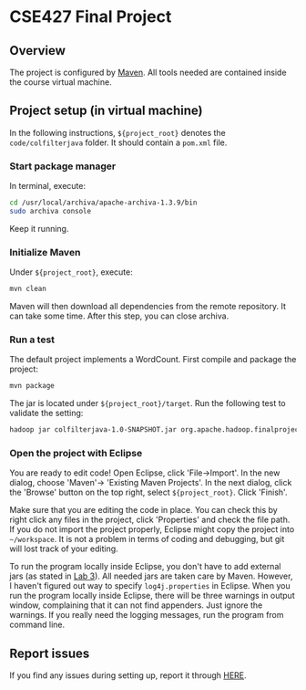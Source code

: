 # CSE427 Final Project
## Overview
The project is configured by [Maven](https://maven.apache.org/guides/getting-started/maven-in-five-minutes.html). All tools needed are contained inside the course virtual machine.

## Project setup (in virtual machine)
In the following instructions, `${project_root}` denotes the `code/colfilterjava` folder. It should contain a `pom.xml` file.
### Start package manager
In terminal, execute:
```bash
cd /usr/local/archiva/apache-archiva-1.3.9/bin
sudo archiva console
```
Keep it running.
### Initialize Maven
Under `${project_root}`, execute:
```bash
mvn clean
```
Maven will then download all dependencies from the remote repository. It can take some time. After this step, you can close archiva.
### Run a test
The default project implements a WordCount. First compile and package the project:
```bash
mvn package
```
The jar is located under `${project_root}/target`. Run the following test to validate the setting:
```bash
hadoop jar colfilterjava-1.0-SNAPSHOT.jar org.apache.hadoop.finalproject.ColFilterDriver -fs file:/// -jt=local /home/training/training_materials/developer/data/shakespeare result_shakespeare
```
### Open the project with Eclipse
You are ready to edit code! Open Eclipse, click 'File->Import'. In the new dialog, choose 'Maven'-> 'Existing Maven Projects'. In the next dialog, click the 'Browse' button on the top right, select `${project_root}`. Click 'Finish'.

Make sure that you are editing the code in place. You can check this by right click any files in the project, click 'Properties' and check the file path. If you do not import the project properly, Eclipse might copy the project into `~/workspace`. It is not a problem in terms of coding and debugging, but git will lost track of your editing.

To run the program locally inside Eclipse, you don't have to add external jars (as stated in [Lab 3](http://www.cse.wustl.edu/~m.neumann/fl2016/cse427/protected/Lab3b_RunJobLocally.pdf)). All needed jars are taken care by Maven. However, I haven't figured out way to specify `log4j.properties` in Eclipse. When you run the program locally inside Eclipse, there will be three warnings in output window, complaining that it can not find appenders. Just ignore the warnings. If you really need the logging messages, run the program from command line.

## Report issues
If you find any issues during setting up, report it through [HERE](https://github.com/yanhangpublic/cse427_finalproject/issues/new).
